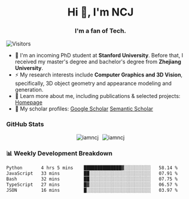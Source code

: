 <h1 align="center">Hi 👋, I'm NCJ</h1>
<h3 align="center">I'm a fan of Tech.</h3>

![Visitors](https://visitor-badge.laobi.icu/badge?page_id=iamNCJ)

- 🌱 I'm an incoming PhD student at **Stanford University**. Before that, I received my master's degree and bachelor's degree from **Zhejiang University**.
- ⚡ My research interests include **Computer Graphics and 3D Vision**, specifically, 3D object geometry and appearance modeling and generation.
- 🚀 Learn more about me, including publications & selected projects: [Homepage](https://www.chong-zeng.com)
- 📖 My scholar profiles: [Google Scholar](https://scholar.google.com/citations?user=4dID7zIAAAAJ) [Semantic Scholar](https://www.semanticscholar.org/author/Chong-Zeng/2223946708)

</p>

<h3 align="left">GitHub Stats</h3>

<div style="display: flex; gap: 10px; justify-content: center; align-items: center;">
  <img src="https://github-readme-stats.vercel.app/api?username=iamncj&show_icons=true&locale=en" alt="iamncj" />
  <img src="https://github-readme-streak-stats-omega-eight.vercel.app/?user=iamncj&card_width=467" alt="iamncj" />
</div>

<h3 align="left">📊 Weekly Development Breakdown</h3>

<!--START_SECTION:waka-->

```txt
Python       4 hrs 5 mins    ██████████████▓░░░░░░░░░░   58.14 %
JavaScript   33 mins         ██░░░░░░░░░░░░░░░░░░░░░░░   07.91 %
Bash         32 mins         ██░░░░░░░░░░░░░░░░░░░░░░░   07.75 %
TypeScript   27 mins         █▓░░░░░░░░░░░░░░░░░░░░░░░   06.57 %
JSON         16 mins         █░░░░░░░░░░░░░░░░░░░░░░░░   03.97 %
```

<!--END_SECTION:waka-->
